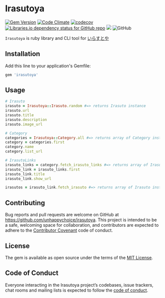 # Irasutoya

[![Gem Version](https://badge.fury.io/rb/irasutoya.svg)](https://badge.fury.io/rb/irasutoya)
[![Code Climate](https://codeclimate.com/github/unhappychoice/irasutoya/badges/gpa.svg)](https://codeclimate.com/github/unhappychoice/irasutoya)
[![codecov](https://codecov.io/gh/unhappychoice/irasutoya/branch/master/graph/badge.svg)](https://codecov.io/gh/unhappychoice/irasutoya)
[![Libraries.io dependency status for GitHub repo](https://img.shields.io/librariesio/github/unhappychoice/irasutoya.svg)](https://libraries.io/github/unhappychoice/irasutoya)
![](http://ruby-gem-downloads-badge.herokuapp.com/irasutoya?type=total)
![GitHub](https://img.shields.io/github/license/unhappychoice/irasutoya.svg)

`Irasutoya` is ruby library and CLI tool for [いらすとや](https://www.irasutoya.com)

## Installation

Add this line to your application's Gemfile:

```ruby
gem 'irasutoya'
```
## Usage

```ruby
# Irasuto
irasuto = Irasutoya::Irasuto.random #=> returns Irasuto instance
irasuto.url
irasuto.title
irasuto.description
irasuto.image_url

# Category
categories = Irasutoya::Category.all #=> returns array of Category instance
category = categories.first
category.name
category.list_url

# IrasutoLinks
irasuto_links = category.fetch_irasuto_links #=> returns array of IrasutoLink instance
irasuto_link = irasuto_links.first
irasuto_link.title
irasuto_link.show_url

irasutos = irasuto_link.fetch_irasuto #=> returns array of Irasuto instance
```

## Contributing

Bug reports and pull requests are welcome on GitHub at https://github.com/unhappychoice/irasutoya. This project is intended to be a safe, welcoming space for collaboration, and contributors are expected to adhere to the [Contributor Covenant](http://contributor-covenant.org) code of conduct.

## License

The gem is available as open source under the terms of the [MIT License](https://opensource.org/licenses/MIT).

## Code of Conduct

Everyone interacting in the Irasutoya project’s codebases, issue trackers, chat rooms and mailing lists is expected to follow the [code of conduct](https://github.com/unhappychoice/irasutoya/blob/master/CODE_OF_CONDUCT.md).

